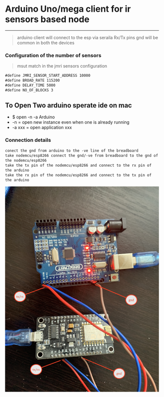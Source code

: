 # Arduino Uno/mega client for ir sensors based node 

---

> arduino client will connect to the esp via seraila Rx/Tx pins 
> gnd will be common in both the devices 


### Configuration of the number of sensors 
> msut match in the jmri sensors configuration  
```
#define JMRI_SENSOR_START_ADDRESS 10000
#define BROAD_RATE 115200
#define DELAY_TIME 5000
#define NO_OF_BLOCKS 3
```

## To Open Two arduino sperate ide on mac 
* $ open -n -a Arduino
* -n = open new instance even when one is already running
* -a xxx = open application xxx

### Connection details 
```
conect the gnd from arduino to the -ve line of the breadboard 
take nodemcu/esp8266 connect the gnd/-ve from breadboard to the gnd of the nodemcu/esp8266
take the tx pin of the nodemcu/esp8266 and connect to the rx pin of the arduino 
take the rx pin of the nodemcu/esp8266 and connect to the tx pin of the arduino 

```


![img](/DOCUMENTS/JMRI-MOSQUITTO-MQTT/jmri-mqtt-spring-transformer-esp8266-arduinouno/image/con.JPG)
